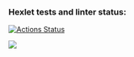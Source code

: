 ### Hexlet tests and linter status:
[![Actions Status](https://github.com/Serenddi/frontend-project-44/workflows/hexlet-check/badge.svg)](https://github.com/Serenddi/frontend-project-44/actions)

<a href="https://codeclimate.com/github/Serenddi/frontend-project-44/maintainability"><img src="https://api.codeclimate.com/v1/badges/978f41e8c01893c67d3e/maintainability" /></a> 

